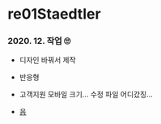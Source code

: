 # re01Staedtler

### 2020. 12. 작업 🙄

* 디자인 바꿔서 제작
* 반응형
* 고객지원 모바일 크기... 수정 파일 어디갔징...

* <a href="https://ooonga.github.io/re01Staedtler/index.html" target="_blank">음</a>
